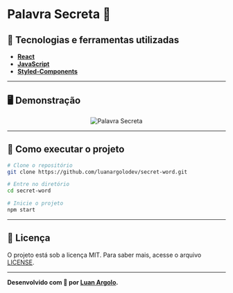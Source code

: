 <h1>Palavra Secreta 🤙</h1>

## 🚀 Tecnologias e ferramentas utilizadas

- **[React](https://developer.mozilla.org/pt-BR/docs/Web/HTML)**
- **[JavaScript](https://www.javascript.com/)**
- **[Styled-Components](https://styled-components.com/)**

---

## 🖥️ Demonstração

<p align="center">
	<img src="https://media-exp1.licdn.com/dms/image/C5622AQGIfSpr_PjpeA/feedshare-shrink_2048_1536/0/1653845162077?e=1656547200&v=beta&t=1t6w0Oq2b3yr33USzm9m31VhVL6_Liy6KQnTINBVBsg" alt="Palavra Secreta" title="Palavra Secreta">
</p>

---

## 🔧 Como executar o projeto

```bash
# Clone o repositório
git clone https://github.com/luanargolodev/secret-word.git

# Entre no diretório
cd secret-word

# Inicie o projeto
npm start
```

---

## 📝 Licença

O projeto está sob a licença MIT. Para saber mais, acesse o arquivo [LICENSE](https://github.com/devMagno/move.it/blob/main/LICENSE).

---

**Desenvolvido com 💙 por [Luan Argolo](https://github.com/luanargolodev/).**
